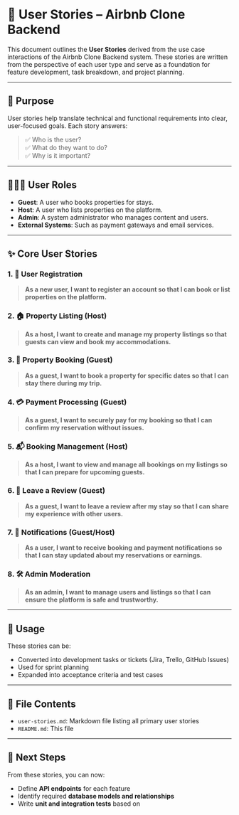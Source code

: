 # 📘 User Stories – Airbnb Clone Backend

This document outlines the **User Stories** derived from the use case interactions of the Airbnb Clone Backend system. These stories are written from the perspective of each user type and serve as a foundation for feature development, task breakdown, and project planning.

---

## 🎯 Purpose

User stories help translate technical and functional requirements into clear, user-focused goals. Each story answers:

> ✅ Who is the user?  
> ✅ What do they want to do?  
> ✅ Why is it important?

---

## 🧑‍🤝‍🧑 User Roles

- **Guest**: A user who books properties for stays.
- **Host**: A user who lists properties on the platform.
- **Admin**: A system administrator who manages content and users.
- **External Systems**: Such as payment gateways and email services.

---

## ✨ Core User Stories

### 1. 📝 User Registration

> **As a new user, I want to register an account so that I can book or list properties on the platform.**

### 2. 🏠 Property Listing (Host)

> **As a host, I want to create and manage my property listings so that guests can view and book my accommodations.**

### 3. 📅 Property Booking (Guest)

> **As a guest, I want to book a property for specific dates so that I can stay there during my trip.**

### 4. 💳 Payment Processing (Guest)

> **As a guest, I want to securely pay for my booking so that I can confirm my reservation without issues.**

### 5. 📬 Booking Management (Host)

> **As a host, I want to view and manage all bookings on my listings so that I can prepare for upcoming guests.**

### 6. 🌟 Leave a Review (Guest)

> **As a guest, I want to leave a review after my stay so that I can share my experience with other users.**

### 7. 🔔 Notifications (Guest/Host)

> **As a user, I want to receive booking and payment notifications so that I can stay updated about my reservations or earnings.**

### 8. 🛠 Admin Moderation

> **As an admin, I want to manage users and listings so that I can ensure the platform is safe and trustworthy.**

---

## 🧩 Usage

These stories can be:
- Converted into development tasks or tickets (Jira, Trello, GitHub Issues)
- Used for sprint planning
- Expanded into acceptance criteria and test cases

---

## 📁 File Contents

- `user-stories.md`: Markdown file listing all primary user stories
- `README.md`: This file

---

## 📌 Next Steps

From these stories, you can now:
- Define **API endpoints** for each feature
- Identify required **database models and relationships**
- Write **unit and integration tests** based on
